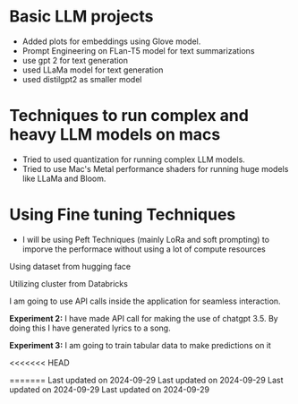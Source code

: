 # Basic LLM projects
- Added plots for embeddings using Glove model.
- Prompt Engineering on FLan-T5 model for text summarizations
- use gpt 2 for text generation
- used LLaMa model for text generation
- used distilgpt2 as smaller model

# Techniques to run complex and heavy LLM models on macs
- Tried to used quantization for running complex LLM models. 
- Tried to use Mac's Metal performance shaders for running huge models like LLaMa and Bloom.

# Using Fine tuning Techniques
- I will be using Peft Techniques (mainly LoRa and soft prompting) to imporve the performace without using a lot of compute resources

Using dataset from hugging face

Utilizing cluster from Databricks 

I am going to use API calls inside the application for seamless interaction.


**Experiment 2:**
I have made API call for making the use of chatgpt 3.5. By doing this I have generated lyrics to a song.

**Experiment 3:**
I am going to train tabular data to make predictions on it

<<<<<<< HEAD

=======
Last updated on 2024-09-29
Last updated on 2024-09-29
Last updated on 2024-09-29
Last updated on 2024-09-29
